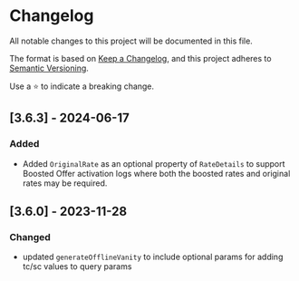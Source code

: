 # Changelog

All notable changes to this project will be documented in this file.

The format is based on [Keep a Changelog](https://keepachangelog.com/en/1.0.0/),
and this project adheres to [Semantic Versioning](https://semver.org/spec/v2.0.0.html).

Use a ⭐️ to indicate a breaking change.

## [3.6.3] - 2024-06-17

### Added

- Added `OriginalRate` as an optional property of `RateDetails` to support Boosted Offer activation logs where both the boosted rates and original rates may be required.

## [3.6.0] - 2023-11-28

### Changed

- updated `generateOfflineVanity` to include optional params for adding tc/sc values to query params
